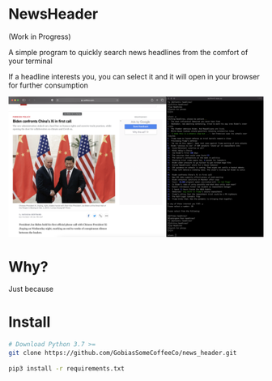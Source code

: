# NewsHeader

(Work in Progress)

A simple program to quickly search news headlines from the comfort of your terminal

If a headline interests you, you can select it and it will open in your browser for further consumption

<img src="images/Screenshot1.png">

# Why?

Just because

# Install

```bash
# Download Python 3.7 >=
git clone https://github.com/GobiasSomeCoffeeCo/news_header.git
```
```bash
pip3 install -r requirements.txt
```